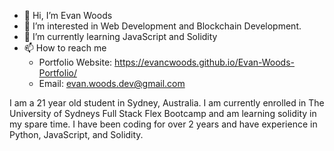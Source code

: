 - 👋 Hi, I’m Evan Woods
- 👀 I’m interested in Web Development and Blockchain Development.
- 🌱 I’m currently learning JavaScript and Solidity
- 📫 How to reach me 
  * Portfolio Website: https://evancwoods.github.io/Evan-Woods-Portfolio/
  * Email: evan.woods.dev@gmail.com

I am a 21 year old student in Sydney, Australia. I am currently enrolled in The University of Sydneys Full Stack Flex Bootcamp and am learning solidity in my spare time. I have been coding for over 2 years and have experience in Python, JavaScript, and Solidity.
